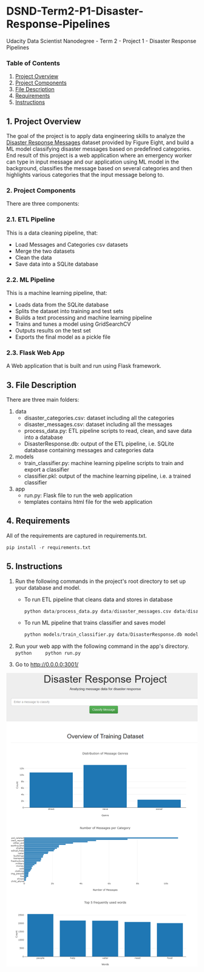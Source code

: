 # DSND-Term2-P1-Disaster-Response-Pipelines
Udacity Data Scientist Nanodegree - Term 2 - Project 1 - Disaster Response Pipelines

### Table of Contents

1. [Project Overview](#ProjectOverview)
2. [Project Components](#ProjectComponents)
3. [File Description](#FileDescription)
4. [Requirements](#Requirements)
5. [Instructions](#Instructions)

## 1. Project Overview <a name="ProjectOverview"></a>
The goal of the project is to apply data engineering skills to analyze the [Disaster Response Messages](https://www.figure-eight.com/dataset/combined-disaster-response-data/) dataset provided by Figure Eight, and build a ML model classifying disaster messages based on predefined categories. End result of this project is a web application where an emergency worker can type in input message and our application using ML model in the background, classifies the message based on several categories and then highlights various categories that the input message belong to.

### 2. Project Components <a name="ProjectComponents"></a>
There are three components:

### 2.1. ETL Pipeline
This is a data cleaning pipeline, that:
- Load Messages and Categories csv datasets 
- Merge the two datasets
- Clean the data
- Save data into a SQLite database

### 2.2. ML Pipeline
This is a machine learning pipeline, that:
- Loads data from the SQLite database
- Splits the dataset into training and test sets
- Builds a text processing and machine learning pipeline
- Trains and tunes a model using GridSearchCV
- Outputs results on the test set
- Exports the final model as a pickle file

### 2.3. Flask Web App
A Web application that is built and run using Flask framework.

## 3. File Description <a name="FileDescription"></a>
There are three main folders:

1. data
    - disaster_categories.csv: dataset including all the categories
    - disaster_messages.csv: dataset including all the messages
    - process_data.py: ETL pipeline scripts to read, clean, and save data into a database
    - DisasterResponse.db: output of the ETL pipeline, i.e. SQLite database containing messages and categories data
2. models
    - train_classifier.py: machine learning pipeline scripts to train and export a classifier
    - classifier.pkl: output of the machine learning pipeline, i.e. a trained classifier
3. app
    - run.py: Flask file to run the web application
    - templates contains html file for the web application

## 4. Requirements <a name="Requirements"></a>    

All of the requirements are captured in requirements.txt.  
```python
pip install -r requirements.txt
```

## 5. Instructions <a name="Instructions"></a>
1. Run the following commands in the project's root directory to set up your database and model.

    - To run ETL pipeline that cleans data and stores in database
		```python
		python data/process_data.py data/disaster_messages.csv data/disaster_categories.csv data/DisasterResponse.db
		```      
    - To run ML pipeline that trains classifier and saves model
		```python    
        python models/train_classifier.py data/DisasterResponse.db models/classifier.pkl
		```      
2. Run your web app with the following command in the app's directory.
		```python    
	    python run.py
		```          

3. Go to http://0.0.0.0:3001/

![alt text](https://github.com/binliu-base/dsnd-term2-p1-disaster-response/blob/master/screenshots/webpage.png)

